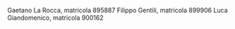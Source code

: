 Gaetano La Rocca, matricola 895887
Filippo Gentili, matricola 899906
Luca Giandomenico, matricola 900162
